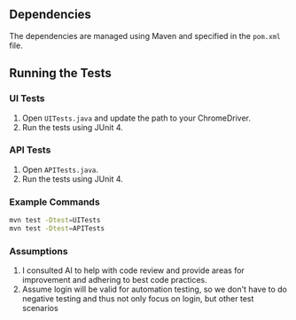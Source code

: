 
## Dependencies

The dependencies are managed using Maven and specified in the `pom.xml` file.

## Running the Tests

### UI Tests

1. Open `UITests.java` and update the path to your ChromeDriver.
2. Run the tests using JUnit 4.

### API Tests

1. Open `APITests.java`.
2. Run the tests using JUnit 4.

### Example Commands

```sh
mvn test -Dtest=UITests
mvn test -Dtest=APITests
```

### Assumptions
1. I consulted AI to help with code review and provide areas for improvement and adhering to best code practices.
2. Assume login will be valid for automation testing, so we don't have to do negative testing and thus not only focus on login, but other test scenarios


